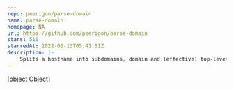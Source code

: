 ```yaml
---
repo: peerigon/parse-domain
name: parse-domain
homepage: NA
url: https://github.com/peerigon/parse-domain
stars: 510
starredAt: 2022-03-13T05:41:51Z
description: |-
    Splits a hostname into subdomains, domain and (effective) top-level domains.
---
```


[object Object]
